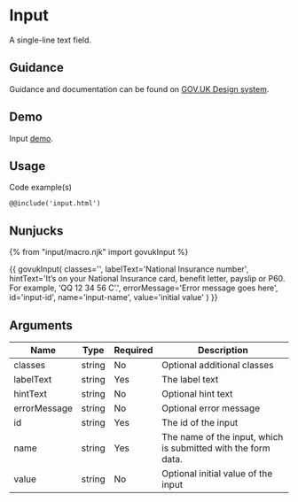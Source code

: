 # Input

A single-line text field.

## Guidance

Guidance and documentation can be found on [GOV.UK Design system](linkgoeshere).

## Demo

Input [demo](input.html).

## Usage

Code example(s)

```
@@include('input.html')
```

## Nunjucks

{% from "input/macro.njk" import govukInput %}

{{ govukInput(
  classes='',
  labelText='National Insurance number',
  hintText='It’s on your National Insurance card, benefit letter, payslip or P60.
    For example, ‘QQ 12 34 56 C’.',
  errorMessage='Error message goes here',
  id='input-id',
  name='input-name',
  value='initial value'
  )
}}

## Arguments

| Name          | Type    | Required  | Description
|---            |---      |---        |---
| classes       | string  | No        | Optional additional classes
| labelText     | string  | Yes       | The label text
| hintText      | string  | No        | Optional hint text
| errorMessage  | string  | No        | Optional error message
| id            | string  | Yes       | The id of the input
| name          | string  | Yes       | The name of the input, which is submitted with the form data.
| value         | string  | No        | Optional initial value of the input

<!--
## Installation

```
npm install --save @govuk-frontend/input
```
-->
